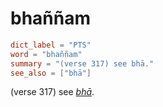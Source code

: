 # bhaññam

``` toml
dict_label = "PTS"
word = "bhaññam"
summary = "(verse 317) see bhā."
see_also = ["bhā"]
```

(verse 317) see *[bhā](bhā.md)*.

